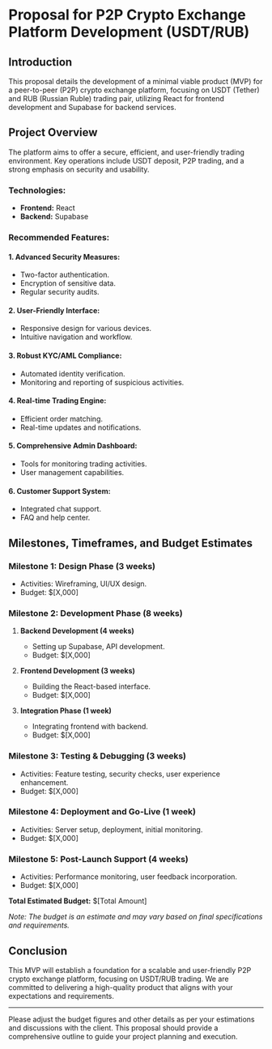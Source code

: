 

# Proposal for P2P Crypto Exchange Platform Development (USDT/RUB)

## Introduction

This proposal details the development of a minimal viable product (MVP) for a peer-to-peer (P2P) crypto exchange platform, focusing on USDT (Tether) and RUB (Russian Ruble) trading pair, utilizing React for frontend development and Supabase for backend services.

## Project Overview

The platform aims to offer a secure, efficient, and user-friendly trading environment. Key operations include USDT deposit, P2P trading, and a strong emphasis on security and usability.

### Technologies:

- **Frontend:** React
- **Backend:** Supabase

### Recommended Features:

#### 1. Advanced Security Measures:
   - Two-factor authentication.
   - Encryption of sensitive data.
   - Regular security audits.

#### 2. User-Friendly Interface:
   - Responsive design for various devices.
   - Intuitive navigation and workflow.

#### 3. Robust KYC/AML Compliance:
   - Automated identity verification.
   - Monitoring and reporting of suspicious activities.

#### 4. Real-time Trading Engine:
   - Efficient order matching.
   - Real-time updates and notifications.

#### 5. Comprehensive Admin Dashboard:
   - Tools for monitoring trading activities.
   - User management capabilities.

#### 6. Customer Support System:
   - Integrated chat support.
   - FAQ and help center.

## Milestones, Timeframes, and Budget Estimates

### Milestone 1: Design Phase (3 weeks)
- Activities: Wireframing, UI/UX design.
- Budget: $[X,000]

### Milestone 2: Development Phase (8 weeks)
1. **Backend Development (4 weeks)**
   - Setting up Supabase, API development.
   - Budget: $[X,000]

2. **Frontend Development (3 weeks)**
   - Building the React-based interface.
   - Budget: $[X,000]

3. **Integration Phase (1 week)**
   - Integrating frontend with backend.
   - Budget: $[X,000]

### Milestone 3: Testing & Debugging (3 weeks)
- Activities: Feature testing, security checks, user experience enhancement.
- Budget: $[X,000]

### Milestone 4: Deployment and Go-Live (1 week)
- Activities: Server setup, deployment, initial monitoring.
- Budget: $[X,000]

### Milestone 5: Post-Launch Support (4 weeks)
- Activities: Performance monitoring, user feedback incorporation.
- Budget: $[X,000]

**Total Estimated Budget:** $[Total Amount]

*Note: The budget is an estimate and may vary based on final specifications and requirements.*

## Conclusion

This MVP will establish a foundation for a scalable and user-friendly P2P crypto exchange platform, focusing on USDT/RUB trading. We are committed to delivering a high-quality product that aligns with your expectations and requirements.

---

Please adjust the budget figures and other details as per your estimations and discussions with the client. This proposal should provide a comprehensive outline to guide your project planning and execution.
